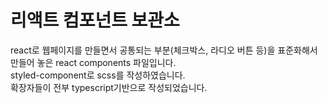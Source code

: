 # 리액트 컴포넌트 보관소

react로 웹페이지를 만들면서 
공통되는 부분(체크박스, 라디오 버튼 등)을 표준화해서 만들어 놓은 react components 파일입니다.   
styled-component로 scss를 작성하였습니다.   
확장자들이 전부 typescript기반으로 작성되었습니다.   
